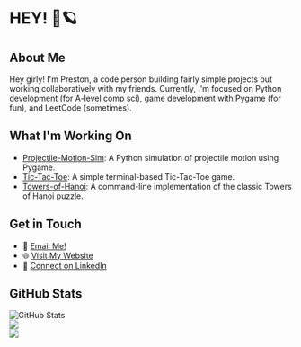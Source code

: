 # HEY! 👋🪐

## About Me

Hey girly! I'm Preston, a code person building fairly simple projects but working collaboratively with my friends. Currently, I'm focused on Python development (for A-level comp sci), game development with Pygame (for fun), and LeetCode (sometimes).
## What I'm Working On

- [Projectile-Motion-Sim](https://github.com/Quantum-Dev-Group/Projectile-Motion-Sim): A Python simulation of projectile motion using Pygame.
- [Tic-Tac-Toe](https://github.com/pestopasta74/Tic-Tac-Toe): A simple terminal-based Tic-Tac-Toe game.
- [Towers-of-Hanoi](https://github.com/pestopasta74/Towers-of-Hanoi): A command-line implementation of the classic Towers of Hanoi puzzle.

## Get in Touch

- 📧 [Email Me!](mailto:prestonwhiteman07@gmail.com)
- 🌐 [Visit My Website](https://pestopasta74.com)
- 💼 [Connect on LinkedIn](https://www.linkedin.com/in/pestopasta74/)

## GitHub Stats

![GitHub Stats](https://github-readme-stats.vercel.app/api?username=pestopasta74&show_icons=true&theme=dark)<br/>
![](https://github-readme-streak-stats.herokuapp.com/?user=pestopasta74&theme=dark&hide_border=false)<br/>
![](https://github-readme-stats.vercel.app/api/top-langs/?username=pestopasta74&theme=dark&hide_border=false&include_all_commits=true&count_private=false&layout=compact)

